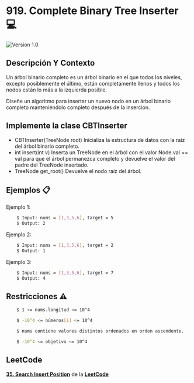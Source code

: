 # 919. Complete Binary Tree Inserter 💻

![Version 1.0](https://img.shields.io/badge/version-1.0.-blue.svg) 

## Descripción Y Contexto

Un árbol binario completo es un árbol binario en el que todos los niveles, excepto posiblemente el último, están completamente llenos y todos los nodos están lo más a la izquierda posible.

Diseñe un algoritmo para insertar un nuevo nodo en un árbol binario completo manteniéndolo completo después de la inserción.

## Implemente la clase CBTInserter

* CBTInserter(TreeNode root) Inicializa la estructura de datos con la raíz del árbol binario completo.
* int insert(int v) Inserta un TreeNode en el árbol con el valor Node.val == val para que el árbol permanezca completo y devuelve el valor del padre del TreeNode insertado.
* TreeNode get_root() Devuelve el nodo raíz del árbol.


## Ejemplos 📋

Ejemplo 1:

```bash
    $ Input: nums = [1,3,5,6], target = 5
    $ Output: 2
```

Ejemplo 2:

```bash
    $ Input: nums = [1,3,5,6], target = 2
    $ Output: 1
```

Ejemplo 3:

```bash
    $ Input: nums = [1,3,5,6], target = 7
    $ Output: 4
```

## Restricciones ⚠️	

```bash
    $ 1 <= nums.longitud <= 10^4
```

```bash
    $ -10^4 <= números[i] <= 10^4
```

```bash
    $ nums contiene valores distintos ordenados en orden ascendente.
```

```bash
    $ -10^4 <= objetivo <= 10^4
```

## LeetCode
**[35. Search Insert Position]** de la **[LeetCode]**

[35. Search Insert Position]: https://leetcode.com/problems/search-insert-position/description/
[LeetCode]: https://leetcode.com
